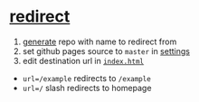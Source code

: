 # [redirect](https://github.com/webmural/redirect)

1. [generate](https://github.com/webmural/redirect/generate) repo with name to redirect from
1. set github pages source to `master` in [settings](../../settings)
1. edit destination url in [`index.html`](index.html)

- `url=/example` redirects to `/example`
- `url=/` slash redirects to homepage
